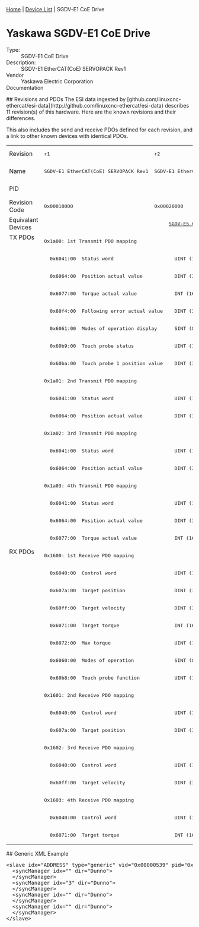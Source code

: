 <div class="nav"><a href="/esi-data">Home</a> | <a href="/esi-data/devices">Device List</a> | SGDV-E1 CoE Drive</div>

#  Yaskawa SGDV-E1 CoE Drive

<dl>
  <dt>Type:</dt><dd>SGDV-E1 CoE Drive</dd>
  <dt>Description:</dt><dd>SGDV-E1 EtherCAT(CoE) SERVOPACK Rev1</dd>
  <dt>Vendor</dt><dd>Yaskawa Electric Corporation</dd>
  <dt>Documentation</dt><dd><a href=""></a></dd>
</dl>
## Revisions and PDOs
The ESI data ingested by [github.com/linuxcnc-ethercat/esi-data](http://github.com/linuxcnc-ethercat/esi-data) describes 11 revision(s) of this hardware.  Here are the known revisions and their differences.

This also includes the send and receive PDOs defined for each revision, and a link to other known devices with identical PDOs.

<table>
<tr >
<td class="first">Revision</td>
<td ><pre>r1</pre></td>
<td ><pre>r2</pre></td>
<td  colspan=2 align="center"><pre>r3</pre></td>
<td ><pre>r4</pre></td>
<td  colspan=2 align="center"><pre>r5</pre></td>
<td  colspan=2 align="center"><pre>r6</pre></td>
<td  colspan=2 align="center"><pre>r7</pre></td>
</tr>
<tr >
<td class="first">Name</td>
<td ><pre>SGDV-E1 EtherCAT(CoE) SERVOPACK Rev1</pre></td>
<td ><pre>SGDV-E1 EtherCAT(CoE) SERVOPACK Rev2</pre></td>
<td  colspan=2 align="center"><pre>SGDV-E1 EtherCAT(CoE) SERVOPACK Rev3</pre></td>
<td ><pre>SGDV-E1 EtherCAT(CoE) SERVOPACK Rev4</pre></td>
<td ><pre>SGDV-E1 EtherCAT(CoE) SERVOPACK Rev5</pre></td>
<td ><pre>SGDV-E1 EtherCAT(CoE) SERVOPACK Rev5.04</pre></td>
<td ><pre>SGDV-E1 EtherCAT(CoE) SERVOPACK Rev6.00</pre></td>
<td ><pre>SGDV-E1 EtherCAT(CoE) SERVOPACK Rev6.03</pre></td>
<td ><pre>SGDV-E1 EtherCAT(CoE) SERVOPACK Rev7.00</pre></td>
<td ><pre>SGDV-E1 EtherCAT(CoE) SERVOPACK Rev7.01</pre></td>
</tr>
<tr >
<td class="first">PID</td>
<td  colspan=11 align="center"><pre>0x02200001</pre></td>
</tr>
<tr >
<td class="first">Revision Code</td>
<td ><pre>0x00010000</pre></td>
<td ><pre>0x00020000</pre></td>
<td ><pre>0x00030001</pre></td>
<td ><pre>0x00030005</pre></td>
<td ><pre>0x00040000</pre></td>
<td ><pre>0x00050000</pre></td>
<td ><pre>0x00050004</pre></td>
<td ><pre>0x00060000</pre></td>
<td ><pre>0x00060003</pre></td>
<td ><pre>0x00070000</pre></td>
<td ><pre>0x00070001</pre></td>
</tr>
<tr >
<td class="first">Equivalant Devices</td>
<td  colspan=4 align="center"><pre><a href="SGDV-E5+CoE+Drive">SGDV-E5 CoE Drive r1,r2,r3</a></pre></td>
<td  colspan=2 align="center"><pre><a href="SGDV-E5+CoE+Drive">SGDV-E5 CoE Drive r4,r5</a></pre></td>
<td ><pre><a href="SGDV-E5+CoE+Drive">SGDV-E5 CoE Drive r5</a></pre></td>
<td  colspan=2 align="center"><pre><a href="SGDV-E5+CoE+Drive">SGDV-E5 CoE Drive r6</a></pre></td>
<td  colspan=2 align="center"><pre><a href="SGDV-E5+CoE+Drive">SGDV-E5 CoE Drive r7</a></pre></td>
</tr>
<tr class="txpdo pdosection">
<td class="first" rowspan=18 valign=top>TX PDOs</td>
<td colspan=11 align="left"><pre>0x1a00: 1st Transmit PDO mapping</pre></td>
<td></td>
</tr>
<tr class="txpdo">
<td  colspan=11 align="left"><pre>  0x6041:00  Status word                     UINT (16 bits)</pre></td>
</tr>
<tr class="txpdo">
<td  colspan=11 align="left"><pre>  0x6064:00  Position actual value           DINT (32 bits)</pre></td>
</tr>
<tr class="txpdo">
<td  colspan=11 align="left"><pre>  0x6077:00  Torque actual value             INT (16 bits)</pre></td>
</tr>
<tr class="txpdo">
<td  colspan=11 align="left"><pre>  0x60f4:00  Following error actual value    DINT (32 bits)</pre></td>
</tr>
<tr class="txpdo">
<td  colspan=11 align="left"><pre>  0x6061:00  Modes of operation display      SINT (8 bits)</pre></td>
</tr>
<tr class="txpdo">
<td  colspan=11 align="left"><pre>  0x60b9:00  Touch probe status              UINT (16 bits)</pre></td>
</tr>
<tr class="txpdo">
<td  colspan=11 align="left"><pre>  0x60ba:00  Touch probe 1 position value    DINT (32 bits)</pre></td>
</tr>
<tr class="txpdo pdosection">
<td  colspan=11 align="left"><pre>0x1a01: 2nd Transmit PDO mapping</pre></td>
</tr>
<tr class="txpdo">
<td  colspan=11 align="left"><pre>  0x6041:00  Status word                     UINT (16 bits)</pre></td>
</tr>
<tr class="txpdo">
<td  colspan=11 align="left"><pre>  0x6064:00  Position actual value           DINT (32 bits)</pre></td>
</tr>
<tr class="txpdo pdosection">
<td  colspan=11 align="left"><pre>0x1a02: 3rd Transmit PDO mapping</pre></td>
</tr>
<tr class="txpdo">
<td  colspan=11 align="left"><pre>  0x6041:00  Status word                     UINT (16 bits)</pre></td>
</tr>
<tr class="txpdo">
<td  colspan=11 align="left"><pre>  0x6064:00  Position actual value           DINT (32 bits)</pre></td>
</tr>
<tr class="txpdo pdosection">
<td  colspan=11 align="left"><pre>0x1a03: 4th Transmit PDO mapping</pre></td>
</tr>
<tr class="txpdo">
<td  colspan=11 align="left"><pre>  0x6041:00  Status word                     UINT (16 bits)</pre></td>
</tr>
<tr class="txpdo">
<td  colspan=11 align="left"><pre>  0x6064:00  Position actual value           DINT (32 bits)</pre></td>
</tr>
<tr class="txpdo">
<td  colspan=11 align="left"><pre>  0x6077:00  Torque actual value             INT (16 bits)</pre></td>
</tr>
<tr class="rxpdo pdosection">
<td class="first" rowspan=17 valign=top>RX PDOs</td>
<td colspan=11 align="left"><pre>0x1600: 1st Receive PDO mapping</pre></td>
<td></td>
</tr>
<tr class="rxpdo">
<td  colspan=11 align="left"><pre>  0x6040:00  Control word                    UINT (16 bits)</pre></td>
</tr>
<tr class="rxpdo">
<td  colspan=11 align="left"><pre>  0x607a:00  Target position                 DINT (32 bits)</pre></td>
</tr>
<tr class="rxpdo">
<td  colspan=11 align="left"><pre>  0x60ff:00  Target velocity                 DINT (32 bits)</pre></td>
</tr>
<tr class="rxpdo">
<td  colspan=11 align="left"><pre>  0x6071:00  Target torque                   INT (16 bits)</pre></td>
</tr>
<tr class="rxpdo">
<td  colspan=11 align="left"><pre>  0x6072:00  Max torque                      UINT (16 bits)</pre></td>
</tr>
<tr class="rxpdo">
<td  colspan=11 align="left"><pre>  0x6060:00  Modes of operation              SINT (8 bits)</pre></td>
</tr>
<tr class="rxpdo">
<td  colspan=11 align="left"><pre>  0x60b8:00  Touch probe function            UINT (16 bits)</pre></td>
</tr>
<tr class="rxpdo pdosection">
<td  colspan=11 align="left"><pre>0x1601: 2nd Receive PDO mapping</pre></td>
</tr>
<tr class="rxpdo">
<td  colspan=11 align="left"><pre>  0x6040:00  Control word                    UINT (16 bits)</pre></td>
</tr>
<tr class="rxpdo">
<td  colspan=11 align="left"><pre>  0x607a:00  Target position                 DINT (32 bits)</pre></td>
</tr>
<tr class="rxpdo pdosection">
<td  colspan=11 align="left"><pre>0x1602: 3rd Receive PDO mapping</pre></td>
</tr>
<tr class="rxpdo">
<td  colspan=11 align="left"><pre>  0x6040:00  Control word                    UINT (16 bits)</pre></td>
</tr>
<tr class="rxpdo">
<td  colspan=11 align="left"><pre>  0x60ff:00  Target velocity                 DINT (32 bits)</pre></td>
</tr>
<tr class="rxpdo pdosection">
<td  colspan=11 align="left"><pre>0x1603: 4th Receive PDO mapping</pre></td>
</tr>
<tr class="rxpdo">
<td  colspan=11 align="left"><pre>  0x6040:00  Control word                    UINT (16 bits)</pre></td>
</tr>
<tr class="rxpdo">
<td  colspan=11 align="left"><pre>  0x6071:00  Target torque                   INT (16 bits)</pre></td>
</tr>
</table>
## Generic XML Example
<pre class="xml">
&lt;slave idx="ADDRESS" type="generic" vid="0x00000539" pid="0x02200001" configPdos="true"&gt;
  &lt;syncManager idx="" dir="Dunno"&gt;
  &lt;/syncManager&gt;
  &lt;syncManager idx="3" dir="Dunno"&gt;
  &lt;/syncManager&gt;
  &lt;syncManager idx="" dir="Dunno"&gt;
  &lt;/syncManager&gt;
  &lt;syncManager idx="" dir="Dunno"&gt;
  &lt;/syncManager&gt;
&lt;/slave&gt;
</pre>

